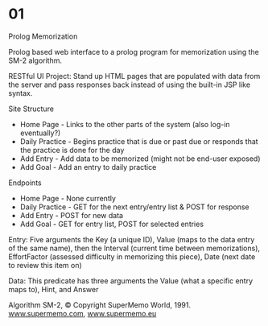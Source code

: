 # 01
Prolog Memorization

Prolog based web interface to a prolog program for memorization using the SM-2 algorithm.

RESTful UI Project: Stand up HTML pages that are populated with data from the server and pass responses back instead of using the built-in JSP like syntax.

Site Structure
  * Home Page - Links to the other parts of the system (also log-in eventually?)
  * Daily Practice - Begins practice that is due or past due or responds that the practice is done for the day
  * Add Entry - Add data to be memorized (might not be end-user exposed)
  * Add Goal - Add an entry to daily practice
  
Endpoints 
  * Home Page - None currently
  * Daily Practice - GET for the next entry/entry list & POST for response
  * Add Entry - POST for new data
  * Add Goal - GET for entry list, POST for selected entries
  
Entry: Five arguments the Key (a unique ID), Value (maps to the data entry of the same name), then the Interval (current time between memorizations), EffortFactor (assessed difficulty in memorizing this piece), Date (next date to review this item on)

Data: This predicate has three arguments the Value (what a specific entry maps to), Hint, and Answer

Algorithm SM-2, © Copyright SuperMemo World, 1991.  www.supermemo.com, www.supermemo.eu
